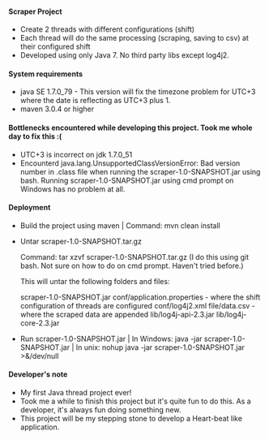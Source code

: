 #### Scraper Project
* Create 2 threads with different configurations (shift)
* Each thread will do the same processing (scraping, saving to csv) at their configured shift
* Developed using only Java 7. No third party libs except log4j2.

#### System requirements
* java SE 1.7.0_79 - This version will fix the timezone problem for UTC+3 where the date is reflecting as UTC+3 plus 1.
* maven 3.0.4 or higher

#### Bottlenecks encountered while developing this project. Took me whole day to fix this :(
* UTC+3 is incorrect on jdk 1.7.0_51
* Encounterd java.lang.UnsupportedClassVersionError: Bad version number in .class file when running the scraper-1.0-SNAPSHOT.jar using bash. 
  Running scraper-1.0-SNAPSHOT.jar using cmd prompt on Windows has no problem at all.

#### Deployment
* Build the project using maven | Command: mvn clean install
* Untar scraper-1.0-SNAPSHOT.tar.gz 

	Command: tar xzvf scraper-1.0-SNAPSHOT.tar.gz (I do this using git bash. Not sure on how to do on cmd prompt. Haven't tried before.)
	
  This will untar the following folders and files:
	
	scraper-1.0-SNAPSHOT.jar
	conf/application.properties - where the shift configuration of threads are configured
	conf/log4j2.xml
	file/data.csv               - where the scraped data are appended
	lib/log4j-api-2.3.jar
	lib/log4j-core-2.3.jar
  
* Run scraper-1.0-SNAPSHOT.jar | In Windows: java -jar  scraper-1.0-SNAPSHOT.jar | In unix: nohup java -jar scraper-1.0-SNAPSHOT.jar >&/dev/null

#### Developer's note
* My first Java thread project ever!
* Took me a while to finish this project but it's quite fun to do this. As a developer, it's always fun doing something new.
* This project will be my stepping stone to develop a Heart-beat like application.
